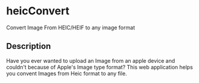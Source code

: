 # heicConvert
Convert Image From HEIC/HEIF to any image format

## Description
Have you ever wanted to upload an Image from an apple device and couldn't because of Apple's Image type format? 
This web application helps you convent Images from Heic format to any file.
